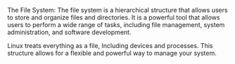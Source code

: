 The File System:
The file system is a hierarchical structure that allows users to store and organize files and directories. It is a powerful tool that allows users to perform a wide range of tasks, including file management, system administration, and software development.

Linux treats everything as a file, Including devices and processes.
This structure allows for a flexible and powerful way to manage your system.
